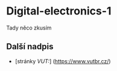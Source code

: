 # Digital-electronics-1
Tady něco zkusím
## Další nadpis

- [stránky *_VUT:_*] (https://www.vutbr.cz/)
